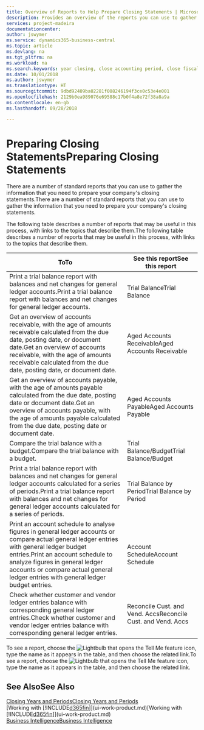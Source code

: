 ```yaml
---
title: Overview of Reports to Help Prepare Closing Statements | Microsoft Docs
description: Provides an overview of the reports you can use to gather information to prepare your company's closing statements when closing the fiscal year.
services: project-madeira
documentationcenter: 
author: jswymer
ms.service: dynamics365-business-central
ms.topic: article
ms.devlang: na
ms.tgt_pltfrm: na
ms.workload: na
ms.search.keywords: year closing, close accounting period, close fiscal year, aging, creditor payments, vendor payments, assets, liabilities, equity, analysis, reporting, financial report, business intelligence, BI, Power Bi, KPI
ms.date: 10/01/2018
ms.author: jswymer
ms.translationtype: HT
ms.sourcegitcommit: 9dbd92409ba02281f008246194f3ce0c53e4e001
ms.openlocfilehash: 2129b0ea989076e69588c17b0f4a8e72f38a8a9a
ms.contentlocale: en-gb
ms.lasthandoff: 09/28/2018

---
```

# <a name="preparing-closing-statements"></a><span data-ttu-id="b56ed-103">Preparing Closing Statements</span><span class="sxs-lookup"><span data-stu-id="b56ed-103">Preparing Closing Statements</span></span>
<span data-ttu-id="b56ed-104">There are a number of standard reports that you can use to gather the information that you need to prepare your company's closing statements.</span><span class="sxs-lookup"><span data-stu-id="b56ed-104">There are a number of standard reports that you can use to gather the information that you need to prepare your company's closing statements.</span></span>

<span data-ttu-id="b56ed-105">The following table describes a number of reports that may be useful in this process, with links to the topics that describe them.</span><span class="sxs-lookup"><span data-stu-id="b56ed-105">The following table describes a number of reports that may be useful in this process, with links to the topics that describe them.</span></span>

| <span data-ttu-id="b56ed-106">To</span><span class="sxs-lookup"><span data-stu-id="b56ed-106">To</span></span> | <span data-ttu-id="b56ed-107">See this report</span><span class="sxs-lookup"><span data-stu-id="b56ed-107">See this report</span></span> |
| --- | --- |
| <span data-ttu-id="b56ed-108">Print a trial balance report with balances and net changes for general ledger accounts.</span><span class="sxs-lookup"><span data-stu-id="b56ed-108">Print a trial balance report with balances and net changes for general ledger accounts.</span></span> |<span data-ttu-id="b56ed-109">Trial Balance</span><span class="sxs-lookup"><span data-stu-id="b56ed-109">Trial Balance</span></span> |
| <span data-ttu-id="b56ed-110">Get an overview of accounts receivable, with the age of amounts receivable calculated from the due date, posting date, or document date.</span><span class="sxs-lookup"><span data-stu-id="b56ed-110">Get an overview of accounts receivable, with the age of amounts receivable calculated from the due date, posting date, or document date.</span></span> |<span data-ttu-id="b56ed-111">Aged Accounts Receivable</span><span class="sxs-lookup"><span data-stu-id="b56ed-111">Aged Accounts Receivable</span></span> |
| <span data-ttu-id="b56ed-112">Get an overview of accounts payable, with the age of amounts payable calculated from the due date, posting date or document date.</span><span class="sxs-lookup"><span data-stu-id="b56ed-112">Get an overview of accounts payable, with the age of amounts payable calculated from the due date, posting date or document date.</span></span> |<span data-ttu-id="b56ed-113">Aged Accounts Payable</span><span class="sxs-lookup"><span data-stu-id="b56ed-113">Aged Accounts Payable</span></span> |
| <span data-ttu-id="b56ed-114">Compare the trial balance with a budget.</span><span class="sxs-lookup"><span data-stu-id="b56ed-114">Compare the trial balance with a budget.</span></span> |<span data-ttu-id="b56ed-115">Trial Balance/Budget</span><span class="sxs-lookup"><span data-stu-id="b56ed-115">Trial Balance/Budget</span></span> |
| <span data-ttu-id="b56ed-116">Print a trial balance report with balances and net changes for general ledger accounts calculated for a series of periods.</span><span class="sxs-lookup"><span data-stu-id="b56ed-116">Print a trial balance report with balances and net changes for general ledger accounts calculated for a series of periods.</span></span> |<span data-ttu-id="b56ed-117">Trial Balance by Period</span><span class="sxs-lookup"><span data-stu-id="b56ed-117">Trial Balance by Period</span></span> |
| <span data-ttu-id="b56ed-118">Print an account schedule to analyse figures in general ledger accounts or compare actual general ledger entries with general ledger budget entries.</span><span class="sxs-lookup"><span data-stu-id="b56ed-118">Print an account schedule to analyze figures in general ledger accounts or compare actual general ledger entries with general ledger budget entries.</span></span> |<span data-ttu-id="b56ed-119">Account Schedule</span><span class="sxs-lookup"><span data-stu-id="b56ed-119">Account Schedule</span></span> |
| <span data-ttu-id="b56ed-120">Check whether customer and vendor ledger entries balance with corresponding general ledger entries.</span><span class="sxs-lookup"><span data-stu-id="b56ed-120">Check whether customer and vendor ledger entries balance with corresponding general ledger entries.</span></span> |<span data-ttu-id="b56ed-121">Reconcile Cust. and Vend. Accs</span><span class="sxs-lookup"><span data-stu-id="b56ed-121">Reconcile Cust. and Vend. Accs</span></span> |

<span data-ttu-id="b56ed-122">To see a report, choose the ![Lightbulb that opens the Tell Me feature](media/ui-search/search_small.png "Tell me what you want to do") icon, type the name as it appears in the table, and then choose the related link.</span><span class="sxs-lookup"><span data-stu-id="b56ed-122">To see a report, choose the ![Lightbulb that opens the Tell Me feature](media/ui-search/search_small.png "Tell me what you want to do") icon, type the name as it appears in the table, and then choose the related link.</span></span>

## <a name="see-also"></a><span data-ttu-id="b56ed-123">See Also</span><span class="sxs-lookup"><span data-stu-id="b56ed-123">See Also</span></span>
[<span data-ttu-id="b56ed-124">Closing Years and Periods</span><span class="sxs-lookup"><span data-stu-id="b56ed-124">Closing Years and Periods</span></span>](year-close-years-periods.md)  
<span data-ttu-id="b56ed-125">[Working with [!INCLUDE[d365fin](includes/d365fin_md.md)]](ui-work-product.md)</span><span class="sxs-lookup"><span data-stu-id="b56ed-125">[Working with [!INCLUDE[d365fin](includes/d365fin_md.md)]](ui-work-product.md)</span></span>  
[<span data-ttu-id="b56ed-126">Business Intelligence</span><span class="sxs-lookup"><span data-stu-id="b56ed-126">Business Intelligence</span></span>](bi.md)

